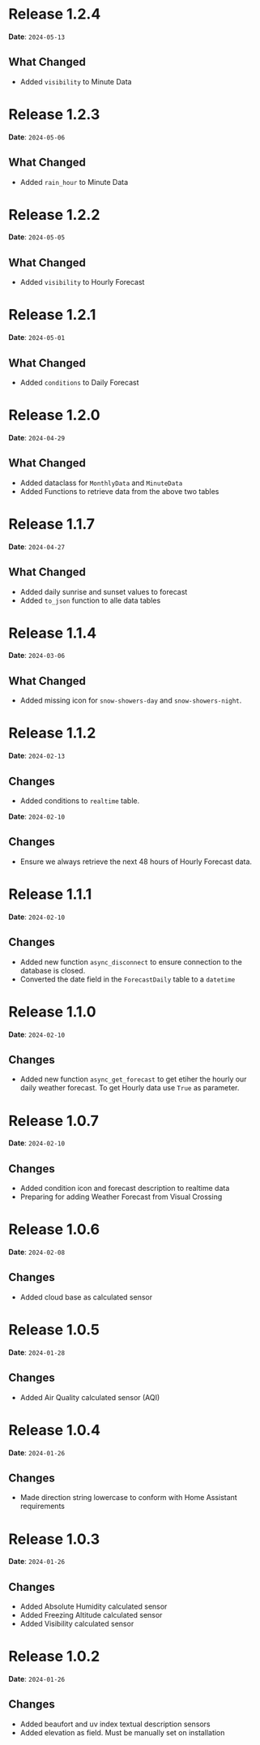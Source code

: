
# Release 1.2.4

**Date**: `2024-05-13`

## What Changed

* Added `visibility` to Minute Data


# Release 1.2.3

**Date**: `2024-05-06`

## What Changed

* Added `rain_hour` to Minute Data

# Release 1.2.2

**Date**: `2024-05-05`

## What Changed

* Added `visibility` to Hourly Forecast

# Release 1.2.1

**Date**: `2024-05-01`

## What Changed

* Added `conditions` to Daily Forecast

# Release 1.2.0

**Date**: `2024-04-29`

## What Changed

* Added dataclass for `MonthlyData` and `MinuteData`
* Added Functions to retrieve data from the above two tables

# Release 1.1.7

**Date**: `2024-04-27`

## What Changed

- Added daily sunrise and sunset values to forecast
- Added `to_json` function to alle data tables

# Release 1.1.4

**Date**: `2024-03-06`

## What Changed

- Added missing icon for `snow-showers-day` and `snow-showers-night`.


# Release 1.1.2

**Date**: `2024-02-13`

## Changes

- Added conditions to `realtime` table.


**Date**: `2024-02-10`

## Changes

- Ensure we always retrieve the next 48 hours of Hourly Forecast data.



# Release 1.1.1

**Date**: `2024-02-10`

## Changes

- Added new function `async_disconnect` to ensure connection to the database is closed.
- Converted the date field in the `ForecastDaily` table to a `datetime`


# Release 1.1.0

**Date**: `2024-02-10`

## Changes

- Added new function `async_get_forecast` to get etiher the hourly our daily weather forecast. To get Hourly data use `True` as parameter.


# Release 1.0.7

**Date**: `2024-02-10`

## Changes

- Added condition icon and forecast description to realtime data
- Preparing for adding Weather Forecast from Visual Crossing


# Release 1.0.6

**Date**: `2024-02-08`

## Changes

- Added cloud base as calculated sensor

# Release 1.0.5

**Date**: `2024-01-28`

## Changes

- Added Air Quality calculated sensor (AQI)

# Release 1.0.4

**Date**: `2024-01-26`

## Changes

- Made direction string lowercase to conform with Home Assistant requirements


# Release 1.0.3

**Date**: `2024-01-26`

## Changes

- Added Absolute Humidity calculated sensor
- Added Freezing Altitude calculated sensor
- Added Visibility calculated sensor

# Release 1.0.2

**Date**: `2024-01-26`

## Changes

- Added beaufort and uv index textual description sensors
- Added elevation as field. Must be manually set on installation